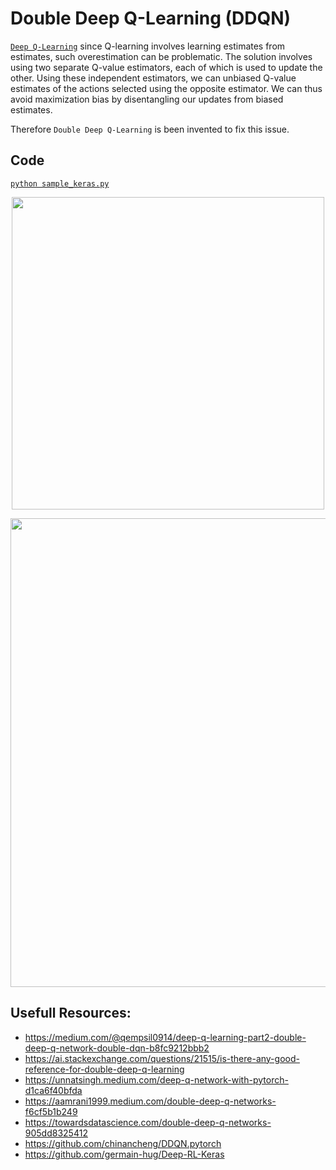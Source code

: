 # Double Deep Q-Learning (DDQN)
[`Deep Q-Learning`](../deep_q_learning/README.md) since Q-learning involves learning estimates from estimates, such overestimation can be problematic. 
The solution involves using two separate Q-value estimators, each of which is used to update the other. Using these independent estimators, we can unbiased Q-value estimates of the actions selected using the opposite estimator. We can thus avoid maximization bias by disentangling our updates from biased estimates.

Therefore `Double Deep Q-Learning` is been invented to fix this issue.

## Code
[`python sample_keras.py`](./sample_keras.py)
<p align="center">
  <img src="https://www.researchgate.net/profile/Xianfu-Chen-2/publication/325194373/figure/fig2/AS:627197786218496@1526547013060/Double-deep-Q-network-DQN-based-reinforcement-learning-DARLING-for-stochastic.png" width="500px">
</p>
<p align="center">
  <img src="https://github.com/chinancheng/DDQN.pytorch/raw/master/assets/DDQN-algo.png" width="750">
</p>

## Usefull Resources:
+ https://medium.com/@qempsil0914/deep-q-learning-part2-double-deep-q-network-double-dqn-b8fc9212bbb2
+ https://ai.stackexchange.com/questions/21515/is-there-any-good-reference-for-double-deep-q-learning
+ https://unnatsingh.medium.com/deep-q-network-with-pytorch-d1ca6f40bfda
+ https://aamrani1999.medium.com/double-deep-q-networks-f6cf5b1b249
+ https://towardsdatascience.com/double-deep-q-networks-905dd8325412
+ https://github.com/chinancheng/DDQN.pytorch
+ https://github.com/germain-hug/Deep-RL-Keras